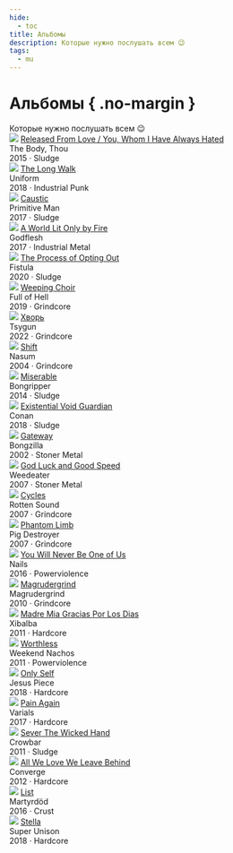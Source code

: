 ```yaml
---
hide:
  - toc
title: Альбомы
description: Которые нужно послушать всем 😉
tags:
  - mu
---
```


# Альбомы { .no-margin }

<div class="mb-4">
Которые нужно послушать всем 😉
</div>


<div class="grid grid-cols-2 lg:grid-cols-4 gap-3">

<div >
    <img  src="the-body-and-thou.png">
    <a href="https://music.yandex.ru/album/8254177" class="font-extrabold underline">Released From Love / You, Whom I Have Always Hated</a>
    <div class="font-semibold">The Body, Thou</div>
    <div class="text-gray-400">2015 <span class="text-gray-300">·</span> Sludge</div>
</div>
<div>
    <img src="uniform.jfif">
    <a href="https://music.yandex.ru/album/6441351" class="text-lg font-extrabold underline">The Long Walk</a>
    <div class="font-semibold">Uniform</div>
    <div class="text-gray-400">2018 <span class="text-gray-300">·</span> Industrial Punk</div>
</div>
<div>
    <img src="primitive-man.jfif">
    <a href="https://music.yandex.ru/album/4560313" class="text-lg font-extrabold underline">Caustic</a>
    <div class="font-semibold">Primitive Man</div>
    <div class="text-gray-400">2017 <span class="text-gray-300">·</span> Sludge</div>
</div>
<div>
    <img src="godflesh.jpg">
    <a href="https://music.youtube.com/playlist?list=OLAK5uy_mOg23W7mtxZ_ju3rDqdfwFDsxPCNVAJN0" class="font-extrabold underline">A World Lit Only by Fire</a>
    <div class="font-semibold">Godflesh</div>
    <div class="text-gray-400">2017 <span class="text-gray-300">·</span> Industrial Metal</div>
</div>


<div>
    <img src="fistula.jpg">
    <a href="https://music.youtube.com/playlist?list=OLAK5uy_k-ayO-aDTb9eTMiamXo-X1PHRuqC7st10" class="font-extrabold underline">The Process of Opting Out</a>
    <div class="font-semibold">Fistula</div>
    <div class="text-gray-400">2020 <span class="text-gray-300">·</span> Sludge</div>
</div>

<div>
    <img src="full-of-hell.jfif">
    <a href="https://music.yandex.ru/album/6839149" class="text-lg font-extrabold underline">Weeping Choir</a>
    <div class="font-semibold">Full of Hell</div>
    <div class="text-gray-400">2019 <span class="text-gray-300">·</span> Grindcore</div>
</div>
<div>
    <img src="tsygun.jfif">
    <a href="https://music.yandex.ru/album/23426419" class="text-lg font-extrabold underline">Хворь</a>
    <div class="font-semibold">Tsygun</div>
    <div class="text-gray-400">2022 <span class="text-gray-300">·</span> Grindcore</div>
</div>

<div>
    <img src="nasum.jfif">
    <a href="https://music.yandex.ru/album/412913" class="text-lg font-extrabold underline">Shift</a>
    <div class="font-semibold">Nasum</div>
    <div class="text-gray-400">2004 <span class="text-gray-300">·</span> Grindcore</div>
</div>

<div>
    <img src="bongripper.jpg">
    <a href="https://music.youtube.com/playlist?list=OLAK5uy_ngNTUK7M6yaylc8xP3ibASLqAIsW1ehjY" class="font-extrabold underline">Miserable</a>
    <div class="font-semibold">Bongripper</div>
    <div class="text-gray-400">2014 <span class="text-gray-300">·</span> Sludge</div>
</div>
<div>
    <img src="conan.jfif">
    <a href="https://music.yandex.ru/album/5540575" class="font-extrabold underline">Existential Void Guardian</a>
    <div class="font-semibold">Conan</div>
    <div class="text-gray-400">2018 <span class="text-gray-300">·</span> Sludge</div>
</div>
<div>
    <img src="bongzilla.jfif">
    <a href="https://music.yandex.ru/album/711127" class="text-lg font-extrabold underline">Gateway</a>
    <div class="font-semibold">Bongzilla</div>
    <div class="text-gray-400">2002 <span class="text-gray-300">·</span> Stoner Metal</div>
</div>
<div>
    <img src="weedeater.jfif">
    <a href="https://music.yandex.ru/album/1682687" class="font-extrabold underline">God Luck and Good Speed</a>
    <div class="font-semibold">Weedeater</div>
    <div class="text-gray-400">2007 <span class="text-gray-300">·</span> Stoner Metal</div>
</div>

<div>
    <img src="rotten-sound.jpg">
    <a href="https://music.youtube.com/playlist?list=OLAK5uy_myF6tb3xKuXNKDK_5e8omb1Y43K3f81W4" class="text-lg font-extrabold underline">Cycles</a>
    <div class="font-semibold">Rotten Sound</div>
    <div class="text-gray-400">2007 <span class="text-gray-300">·</span> Grindcore</div>
</div>
<div>
    <img src="pig-destroyer.jfif">
    <a href="https://music.yandex.ru/album/729949" class="text-lg font-extrabold underline">Phantom Limb</a>
    <div class="font-semibold">Pig Destroyer</div>
    <div class="text-gray-400">2007 <span class="text-gray-300">·</span> Grindcore</div>
</div>
<div>
    <img src="nails.jfif">
    <a href="https://music.yandex.ru/album/7169286" class="font-extrabold underline">You Will Never Be One of Us</a>
    <div class="font-semibold">Nails</div>
    <div class="text-gray-400">2016 <span class="text-gray-300">·</span> Powerviolence</div>
</div>
<div>
    <img src="magrudergrind.jfif">
    <a href="https://music.yandex.ru/album/679857" class="text-lg font-extrabold underline">Magrudergrind</a>
    <div class="font-semibold">Magrudergrind</div>
    <div class="text-gray-400">2010 <span class="text-gray-300">·</span> Grindcore</div>
</div>


<div>
    <img src="xibalba.jfif">
    <a href="https://music.yandex.ru/album/506317" class="font-extrabold underline">Madre Mia Gracias Por Los Dias</a>
    <div class="font-semibold">Xibalba</div>
    <div class="text-gray-400">2011 <span class="text-gray-300">·</span> Hardcore</div>
</div>
<div>
    <img src="weekend-nachos.jfif">
    <a href="https://music.yandex.ru/album/684346" class="text-lg font-extrabold underline">Worthless</a>
    <div class="font-semibold">Weekend Nachos</div>
    <div class="text-gray-400">2011 <span class="text-gray-300">·</span> Powerviolence</div>
</div>
<div>
    <img src="jesus-piece.jfif">
    <a href="https://music.yandex.ru/album/5374436" class="text-lg font-extrabold underline">Only Self</a>
    <div class="font-semibold">Jesus Piece</div>
    <div class="text-gray-400">2018 <span class="text-gray-300">·</span> Hardcore</div>
</div>
<div>
    <img src="varials.jfif">
    <a href="https://music.yandex.ru/album/4599663" class="text-lg font-extrabold underline">Pain Again</a>
    <div class="font-semibold">Varials</div>
    <div class="text-gray-400">2017 <span class="text-gray-300">·</span> Hardcore</div>
</div>


<div>
    <img src="crowbar.jpg">
    <a href="https://music.youtube.com/playlist?list=OLAK5uy_l2-ywXGsnP6DnTIkRPsZKVb6-drlp3zwQ" class="font-extrabold underline">Sever The Wicked Hand</a>
    <div class="font-semibold">Crowbar</div>
    <div class="text-gray-400">2011 <span class="text-gray-300">·</span> Sludge</div>
</div>
<div>
    <img src="converge.jfif">
    <a href="https://music.yandex.ru/album/586963" class="font-extrabold underline">All We Love We Leave Behind</a>
    <div class="font-semibold">Converge</div>
    <div class="text-gray-400">2012 <span class="text-gray-300">·</span> Hardcore</div>
</div>
<div>
    <img src="martyrdod.jfif">
    <a href="https://music.yandex.ru/album/3896990" class="text-lg font-extrabold underline">List</a>
    <div class="font-semibold">Martyrdöd</div>
    <div class="text-gray-400">2016 <span class="text-gray-300">·</span> Crust</div>
</div>
<div>
    <img src="super-unison.jfif">
    <a href="https://music.yandex.ru/album/6929167" class="text-lg font-extrabold underline">Stella</a>
    <div class="font-semibold">Super Unison</div>
    <div class="text-gray-400">2018 <span class="text-gray-300">·</span> Hardcore</div>
</div>

</div>